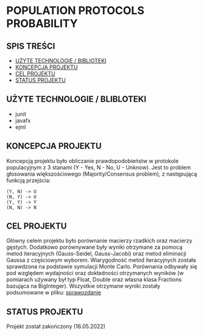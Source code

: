 # POPULATION PROTOCOLS PROBABILITY

## SPIS TREŚCI

- [UŻYTE TECHNOLOGIE / BIBLIOTEKI](#użyte-technologie-/-biblioteki)
- [KONCEPCJA PROJEKTU](#koncepcja-projektu)
- [CEL PROJEKTU](#cel-projektu)
- [STATUS PROJEKTU](#status-projektu)

## UŻYTE TECHNOLOGIE / BLIBLOTEKI

- junit
- javafx
- ejml

## KONCEPCJA PROJEKTU

Koncepcją projektu było obliczanie prawdopodobieństw w protokole populacyjnym z 3 stanami (Y - Yes, N - No, U - Unknow). Jest to problem głosowania większościowego (Majority/Consensus problem), z następującą funkcją przejścia:

```
(Y, N) -> U
(N, Y) -> U
(Y, Y) -> Y
(N, N) -> N
```

## CEL PROJEKTU

Główny celem projektu było porównanie macierzy rzadkich oraz macierzy gęstych. Dodatkowo porównywane były wyniki otrzymane za pomocą metod iteracyjnych (Gauss-Seidel, Gauss-Jacobi) oraz metod eliminacji Gaussa z częściowym wyborem. Wiarygodność metod iteracyjnych została sprawdzona na podstawie symulacji Monte Carlo. Porównania odbywały się pod względem wydajności oraz dokładności otrzymanych wyników (w pomiarach używany był typ Float, Double oraz własna klasa Fractions bazująca na BigInteger). Wszystkie otrzymane wyniki zostały podsumowane w pliku: [sprawozdanie](https://github.com/Alancioo/population_protocols_probability/blob/main/algorytmy_numeryczne_projekt_3.pdf)

## STATUS PROJEKTU

Projekt został zakończony (16.05.2022)
